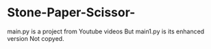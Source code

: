# Stone-Paper-Scissor-

main.py
is a project from Youtube videos
But main1.py is its enhanced version  Not copyed.


